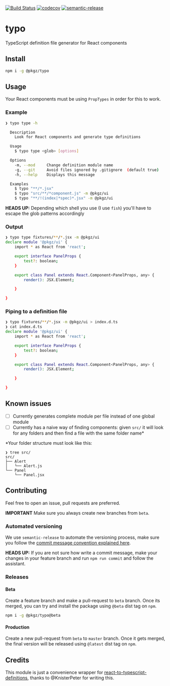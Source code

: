 [![Build Status](https://travis-ci.com/ricardocasares/typo.svg?branch=master)](https://travis-ci.com/ricardocasares/typo)
[![codecov](https://codecov.io/gh/ricardocasares/typo/branch/master/graph/badge.svg)](https://codecov.io/gh/ricardocasares/typo)
[![semantic-release](https://img.shields.io/badge/%20%20%F0%9F%93%A6%F0%9F%9A%80-semantic--release-e10079.svg)](https://github.com/semantic-release/semantic-release)

# typo

TypeScript definition file generator for React components

## Install

```bash
npm i -g @pkgz/typo
```

## Usage

Your React components must be using `PropTypes` in order for this to work.

### Example

```bash
❯ typo type -h

  Description
    Look for React components and generate type definitions

  Usage
    $ typo type <glob> [options]

  Options
    -m, --mod     Change definition module name
    -g, --git     Avoid files ignored by .gitignore  (default true)
    -h, --help    Displays this message

  Examples
    $ typo "**/*.jsx"
    $ typo "src/**/*component.js" -m @pkgz/ui
    $ typo "**/!(index|*spec)*.jsx" -m @pkgz/ui
```

**HEADS UP:** Depending which shell you use (I use `fish`) you'll have to escape the glob patterns accordingly

### Output

```bash
❯ typo type fixtures/**/*.jsx -m @pkgz/ui
declare module '@pkgz/ui' {
    import * as React from 'react';

    export interface PanelProps {
        test?: boolean;
    }

    export class Panel extends React.Component<PanelProps, any> {
        render(): JSX.Element;

    }

}
```

### Piping to a definition file

```bash
❯ typo fixtures/**/*.jsx -m @pkgz/ui > index.d.ts
❯ cat index.d.ts
declare module '@pkgz/ui' {
    import * as React from 'react';

    export interface PanelProps {
        test?: boolean;
    }

    export class Panel extends React.Component<PanelProps, any> {
        render(): JSX.Element;

    }

}
```

## Known issues

- [ ] Currently generates complete module per file instead of one global module
- [ ] Currently has a naive way of finding components: given `src/` it will look for any folders and then find a file with the same folder name\*

\*Your folder structure must look like this:

```
❯ tree src/
src/
├── Alert
│   └── Alert.js
└── Panel
    └── Panel.jsx
```

## Contributing

Feel free to open an issue, pull requests are preferred.

**IMPORTANT** Make sure you always create new branches from `beta`.

### Automated versioning

We use `semantic-release` to automate the versioning process, make sure you follow the [commit message convention explained here](https://github.com/semantic-release/semantic-release#commit-message-format).

**HEADS UP:** If you are not sure how write a commit message, make your changes in your feature branch and run `npm run commit` and follow the assistant.

### Releases

#### Beta

Create a feature branch and make a pull-request to `beta` branch.
Once its merged, you can try and install the package using `@beta` dist tag on `npm`.

```bash
npm i -g @pkgz/typo@beta
```

#### Production

Create a new pull-request from `beta` to `master` branch.
Once it gets merged, the final version will be released using `@latest` dist tag on `npm`.

## Credits

This module is just a convenience wrapper for [react-to-typescript-definitions](https://github.com/KnisterPeter/react-to-typescript-definitions), thanks to @KnisterPeter for writing this.
